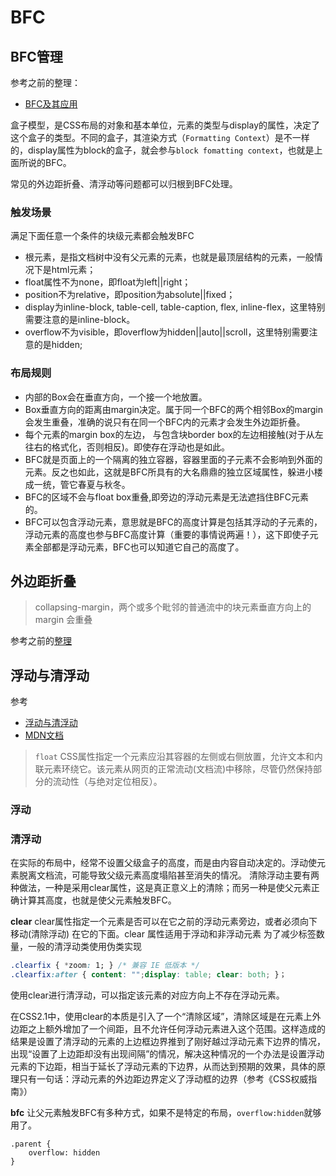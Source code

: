 BFC
===

## BFC管理
参考之前的整理：
* [BFC及其应用](http://www.shymean.com/article/BFC%E5%8F%8A%E5%85%B6%E5%BA%94%E7%94%A8)

盒子模型，是CSS布局的对象和基本单位，元素的类型与display的属性，决定了这个盒子的类型。不同的盒子，其渲染方式（`Formatting Context`）是不一样的，display属性为block的盒子，就会参与`block fomatting context`，也就是上面所说的BFC。

常见的外边距折叠、清浮动等问题都可以归根到BFC处理。

### 触发场景
满足下面任意一个条件的块级元素都会触发BFC
* 根元素，是指文档树中没有父元素的元素，也就是最顶层结构的元素，一般情况下是html元素；
* float属性不为none，即float为left||right；
* position不为relative，即position为absolute||fixed；
* display为inline-block, table-cell, table-caption, flex, inline-flex，这里特别需要注意的是inline-block。
* overflow不为visible，即overflow为hidden||auto||scroll，这里特别需要注意的是hidden;

### 布局规则
* 内部的Box会在垂直方向，一个接一个地放置。
* Box垂直方向的距离由margin决定。属于同一个BFC的两个相邻Box的margin会发生重叠，准确的说只有在同一个BFC内的元素才会发生外边距折叠。
* 每个元素的margin box的左边， 与包含块border box的左边相接触(对于从左往右的格式化，否则相反)。即使存在浮动也是如此。
* BFC就是页面上的一个隔离的独立容器，容器里面的子元素不会影响到外面的元素。反之也如此，这就是BFC所具有的大名鼎鼎的独立区域属性，躲进小楼成一统，管它春夏与秋冬。
* BFC的区域不会与float box重叠,即旁边的浮动元素是无法遮挡住BFC元素的。
* BFC可以包含浮动元素，意思就是BFC的高度计算是包括其浮动的子元素的，浮动元素的高度也参与BFC高度计算（重要的事情说两遍！），这下即使子元素全部都是浮动元素，BFC也可以知道它自己的高度了。


## 外边距折叠
> collapsing-margin，两个或多个毗邻的普通流中的块元素垂直方向上的 margin 会重叠

参考之前的[整理](http://www.shymean.com/article/%E5%A4%96%E8%BE%B9%E8%B7%9D%E9%87%8D%E5%8F%A0)

## 浮动与清浮动
参考
* [浮动与清浮动](http://www.shymean.com/article/%E6%B5%AE%E5%8A%A8%E4%B8%8E%E6%B8%85%E6%B5%AE%E5%8A%A8)
* [MDN文档](https://developer.mozilla.org/zh-CN/docs/CSS/float)

> `float` CSS属性指定一个元素应沿其容器的左侧或右侧放置，允许文本和内联元素环绕它。该元素从网页的正常流动(文档流)中移除，尽管仍然保持部分的流动性（与绝对定位相反）。

### 浮动

### 清浮动
在实际的布局中，经常不设置父级盒子的高度，而是由内容自动决定的。浮动使元素脱离文档流，可能导致父级元素高度塌陷甚至消失的情况。
清除浮动主要有两种做法，一种是采用clear属性，这是真正意义上的清除；而另一种是使父元素正确计算其高度，也就是使父元素触发BFC。

**clear**
clear属性指定一个元素是否可以在它之前的浮动元素旁边，或者必须向下移动(清除浮动) 在它的下面。clear 属性适用于浮动和非浮动元素
为了减少标签数量，一般的清浮动类使用伪类实现
```css
.clearfix { *zoom: 1; } /* 兼容 IE 低版本 */
.clearfix:after { content: "";display: table; clear: both; }；
```
使用clear进行清浮动，可以指定该元素的对应方向上不存在浮动元素。

在CSS2.1中，使用clear的本质是引入了一个“清除区域”，清除区域是在元素上外边距之上额外增加了一个间距，且不允许任何浮动元素进入这个范围。这样造成的结果是设置了清浮动的元素的上边框边界推到了刚好越过浮动元素下边界的情况，出现“设置了上边距却没有出现间隔”的情况，解决这种情况的一个办法是设置浮动元素的下边距，相当于延长了浮动元素的下边界，从而达到预期的效果，具体的原理只有一句话：浮动元素的外边距边界定义了浮动框的边界（参考《CSS权威指南》）

**bfc**
让父元素触发BFC有多种方式，如果不是特定的布局，`overflow:hidden`就够用了。
```
.parent {
    overflow: hidden
}
```